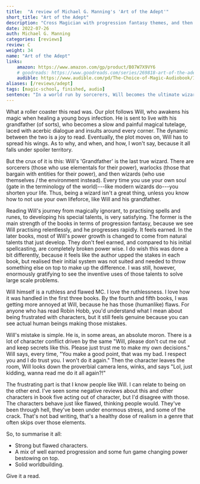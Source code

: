 ```yaml
---
title:  "A review of Michael G. Manning's 'Art of the Adept'"
short_title: "Art of the Adept"
description: "Cross Magician with progression fantasy themes, and then work in the harsh reality of the world with a Robin-Hobb-style, gut-punching ending."
date: 2022-07-26
auth: Michael G. Manning
categories: [reviews]
review: C
weight: 34
name: "Art of the Adept"
links:
    amazon: https://www.amazon.com/gp/product/B07W7X9VY6
    # goodreads: https://www.goodreads.com/series/269818-art-of-the-adept
    audible: https://www.audible.com/pd/The-Choice-of-Magic-Audiobook/1774242729
aliases: [/reviews/adept]
tags: [magic-school, finished, audio]
sentence: "In a world run by sorcerers, Will becomes the ultimate wizard."
---
```


What a roller coaster this read was. Our plot follows Will, who awakens his magic when healing a young boys infection. He is sent to live with his grandfather (of sorts), who becomes a slow and painful magical tutelage, laced with acerbic dialogue and insults around every corner. The dynamic between the two is a joy to read. Eventually, the plot moves on, Will has to spread his wings. As to why, and when, and how, I won't say, because it all falls under spoiler territory. 

But the crux of it is this: Will's 'Grandfather' is the last true wizard. There are sorcerers (those who use elementals for their power), warlocks (those that bargain with entities for their power), and then wizards (who use themselves / the environment instead). Every time you use your own soul (gate in the terminology of the world)---like modern wizards do---you shorten your life. Thus, being a wizard isn't a great thing, unless you know how to not use your own lifeforce, like Will and his grandfather.

Reading Will's journey from magically ignorant, to practising spells and runes, to developing his special talents, is very satisfying. The former is the main strength of the books in terms of progression fantasy, because we see Will practising relentlessly, and he progresses rapidly. It feels earned. In the later books, most of Will's power growth is changed to come from natural talents that just develop. They don't feel earned, and compared to his initial spellcasting, are completely broken power wise. I do wish this was done a bit differently, because it feels like the author upped the stakes in each book, but realised their initial system was not suited and needed to throw something else on top to make up the difference. I was still, however, enormously gratifying to see the inventive uses of those talents to solve large scale problems.

Will himself is a ruthless and flawed MC. I love the ruthlessness. I love how it was handled in the first three books. By the fourth and fifth books, I was getting more annoyed at Will, because he has those (humanlike) flaws. For anyone who has read Robin Hobb, you'd understand what I mean about being frustrated with characters, but it still feels genuine because you can see actual human beings making those mistakes. 

Will's mistake is simple. He is, in some areas, an absolute moron. There is a lot of character conflict driven by the same "Will, please don't cut me out and keep secrets like this. Please just trust me to make my own decisions." Will says, every time, "You make a good point, that was my bad. I respect you and I do trust you. I won't do it again." Then the character leaves the room, Will looks down the proverbial camera lens, winks, and says "Lol, just kidding, wanna read me do it all again?!"

The frustrating part is that I know people like Will. I can relate to being on the other end. I've seen some negative reviews about this and other characters in book five acting out of character, but I'd disagree with those. The characters behave just like flawed, thinking people would. They've been through hell, they've been under enormous stress, and some of the crack. That's not bad writing, that's a healthy dose of realism in a genre that often skips over those elements.

So, to summarise it all:

* Strong but flawed characters.
* A mix of well earned progression and some fun game changing power bestowing on top.
* Solid worldbuilding.

Give it a read.